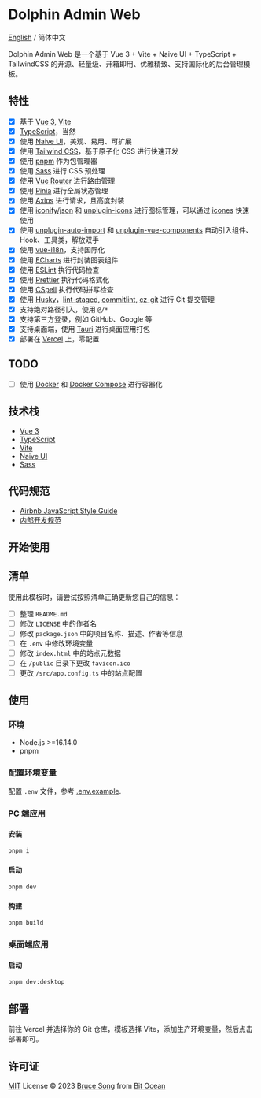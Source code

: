 # Dolphin Admin Web

[English](./README.md) / 简体中文

Dolphin Admin Web 是一个基于 Vue 3 + Vite + Naive UI + TypeScript + TailwindCSS 的开源、轻量级、开箱即用、优雅精致、支持国际化的后台管理模板。

## 特性

- [x] 基于 [Vue 3](https://cn.vuejs.org/), [Vite](https://cn.vitejs.dev/)
- [x] [TypeScript](https://www.typescriptlang.org/)，当然
- [x] 使用 [Naive UI](https://www.naiveui.com/)，美观、易用、可扩展
- [x] 使用 [Tailwind CSS](https://tailwindcss.com/)，基于原子化 CSS 进行快速开发
- [x] 使用 [pnpm](https://pnpm.io/zh/) 作为包管理器
- [x] 使用 [Sass](https://sass-lang.com/) 进行 CSS 预处理
- [x] 使用 [Vue Router](https://router.vuejs.org/zh/) 进行路由管理
- [x] 使用 [Pinia](https://pinia.vuejs.org/zh/) 进行全局状态管理
- [x] 使用 [Axios](https://axios-http.com/zh/) 进行请求，且高度封装
- [x] 使用 [iconify/json](https://iconify.design/) 和 [unplugin-icons](https://github.com/antfu/unplugin-icons)
      进行图标管理，可以通过 [icones](https://icones.js.org/) 快速使用
- [x] 使用 [unplugin-auto-import](https://github.com/antfu/unplugin-auto-import) 和
      [unplugin-vue-components](https://github.com/antfu/unplugin-vue-components) 自动引入组件、Hook、工具类，解放双手
- [x] 使用 [vue-i18n](https://vue-i18n.intlify.dev/)，支持国际化
- [x] 使用 [ECharts](https://echarts.apache.org/zh/index.html) 进行封装图表组件
- [x] 使用 [ESLint](https://eslint.org/) 执行代码检查
- [x] 使用 [Prettier](https://prettier.io/) 执行代码格式化
- [x] 使用 [CSpell](https://cspell.org/) 执行代码拼写检查
- [x] 使用 [Husky](https://typicode.github.io/husky/)，[lint-staged](https://github.com/okonet/lint-staged),
      [commitlint](https://commitlint.js.org/#/), [cz-git](https://cz-git.qbb.sh/) 进行 Git 提交管理
- [x] 支持绝对路径引入，使用 `@/*`
- [x] 支持第三方登录，例如 GitHub、Google 等
- [x] 支持桌面端，使用 [Tauri](https://tauri.app/) 进行桌面应用打包
- [x] 部署在 [Vercel](https://vercel.com/) 上，零配置

## TODO

- [ ] 使用 [Docker](https://www.docker.com/) 和 [Docker Compose](https://docs.docker.com/compose/) 进行容器化

## 技术栈

- [Vue 3](https://cn.vuejs.org/)
- [TypeScript](https://www.typescriptlang.org/)
- [Vite](https://cn.vitejs.dev/)
- [Naive UI](https://www.naiveui.com/)
- [Sass](https://sass-lang.com/)

## 代码规范

- [Airbnb JavaScript Style Guide](https://github.com/airbnb/javascript)
- [内部开发规范](./docs/dev-standard.md)

## 开始使用

## 清单

使用此模板时，请尝试按照清单正确更新您自己的信息：

- [ ] 整理 `README.md`
- [ ] 修改 `LICENSE` 中的作者名
- [ ] 修改 `package.json` 中的项目名称、描述、作者等信息
- [ ] 在 `.env` 中修改环境变量
- [ ] 修改 `index.html` 中的站点元数据
- [ ] 在 `/public` 目录下更改 `favicon.ico`
- [ ] 更改 `/src/app.config.ts` 中的站点配置

## 使用

### 环境

- Node.js >=16.14.0
- pnpm

### 配置环境变量

配置 `.env` 文件，参考 [.env.example](./.env.example).

### PC 端应用

#### 安装

```bash
pnpm i
```

#### 启动

```bash
pnpm dev
```

#### 构建

```bash
pnpm build
```

### 桌面端应用

#### 启动

```bash
pnpm dev:desktop
```

## 部署

前往 Vercel 并选择你的 Git 仓库，模板选择 Vite，添加生产环境变量，然后点击部署即可。

## 许可证

[MIT](/LICENSE) License &copy; 2023 [Bruce Song](https://github.com/recallwei) from [Bit Ocean](https://github.com/bit-ocean-studio)
